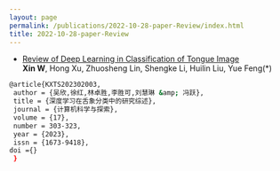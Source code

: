 ```yaml
---
layout: page
permalink: /publications/2022-10-28-paper-Review/index.html
title: 2022-10-28-paper-Review
---
```


- [Review of Deep Learning in Classification of Tongue Image](https://xinwu74.github.io/mypaper/review/2022review.pdf)<br>**Xin W**, Hong Xu, Zhuosheng Lin, Shengke Li, Huilin Liu, Yue Feng(*)

```bash
@article{KXTS202302003,
 author = {吴欣,徐红,林卓胜,李胜可,刘慧琳 &amp; 冯跃},
 title = {深度学习在舌象分类中的研究综述},
 journal = {计算机科学与探索},
 volume = {17},
 number = 303-323,
 year = {2023},
 issn = {1673-9418},
doi ={} 
 }
```